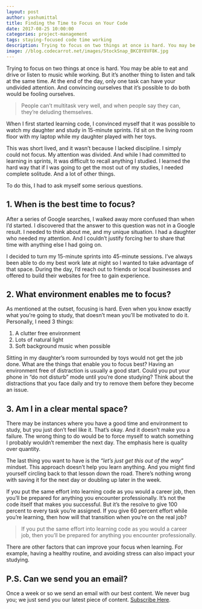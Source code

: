 ```yaml
---
layout: post
author: yashumittal
title: Finding the Time to Focus on Your Code
date: 2017-08-25 10:00:00
categories: project-management
tags: staying-focused code time working
description: Trying to focus on two things at once is hard. You may be able to eat and drive or listen to music while working. But it’s another thing to listen and talk at the same time.
image: //blog.codecarrot.net/images/StockSnap_BKC8Y8VF8K.jpg
---
```


Trying to focus on two things at once is hard. You may be able to eat and drive or listen to music while working. But it’s another thing to listen and talk at the same time. At the end of the day, only one task can have your undivided attention. And convincing ourselves that it’s possible to do both would be fooling ourselves.

<blockquote>
People can’t multitask very well, and when people say they can, they’re deluding themselves.
</blockquote>

When I first started learning code, I convinced myself that it was possible to watch my daughter and study in 15-minute sprints. I’d sit on the living room floor with my laptop while my daughter played with her toys.

This was short lived, and it wasn’t because I lacked discipline. I simply could not focus. My attention was divided. And while I had committed to learning in sprints, It was difficult to recall anything I studied. I learned the hard way that if I was going to get the most out of my studies, I needed complete solitude. And a lot of other things.

To do this, I had to ask myself some serious questions.

## 1. When is the best time to focus?

After a series of Google searches, I walked away more confused than when I’d started. I discovered that the answer to this question was not in a Google result. I needed to think about me, and my unique situation. I had a daughter who needed my attention. And I couldn’t justify forcing her to share that time with anything else I had going on.

I decided to turn my 15-minute sprints into 45-minute sessions. I’ve always been able to do my best work late at night so I wanted to take advantage of that space. During the day, I’d reach out to friends or local businesses and offered to build their websites for free to gain experience.

## 2. What environment enables me to focus?

As mentioned at the outset, focusing is hard. Even when you know exactly what you’re going to study, that doesn’t mean you’ll be motivated to do it. Personally, I need 3 things:

1. A clutter free environment
2. Lots of natural light
3. Soft background music when possible

Sitting in my daughter’s room surrounded by toys would not get the job done. What are the things that enable you to focus best? Having an environment free of distraction is usually a good start. Could you put your phone in “do not disturb” mode until you’re done studying? Think about the distractions that you face daily and try to remove them before they become an issue.

## 3. Am I in a clear mental space?

There may be instances where you have a good time and environment to study, but you just don’t feel like it. That’s okay. And it doesn’t make you a failure. The wrong thing to do would be to force myself to watch something I probably wouldn’t remember the next day. The emphasis here is quality over quantity.

The last thing you want to have is the *“let’s just get this out of the way”* mindset. This approach doesn’t help you learn anything. And you might find yourself circling back to that lesson down the road. There’s nothing wrong with saving it for the next day or doubling up later in the week.

If you put the same effort into learning code as you would a career job, then you’ll be prepared for anything you encounter professionally. It’s not the code itself that makes you successful. But it’s the resolve to give 100 percent to every task you’re assigned. If you give 60 percent effort while you’re learning, then how will that transition when you’re on the real job?

<blockquote>
If you put the same effort into learning code as you would a career job, then you’ll be prepared for anything you encounter professionally.
</blockquote>

There are other factors that can improve your focus when learning. For example, having a healthy routine, and avoiding stress can also impact your studying.

## P.S. Can we send you an email?

Once a week or so we send an email with our best content. We never bug you; we just send you our latest piece of content. [Subscribe Here](#subscribe).
